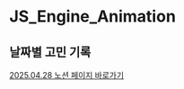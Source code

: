 # JS_Engine_Animation

## 날짜별 고민 기록

[2025.04.28 노션 페이지 바로가기](https://chain-orca-94b.notion.site/2024-04-28-1e365c5d481980a3ae8ec75d7fa4ede2?pvs=4)
